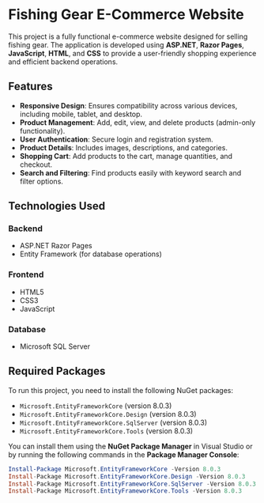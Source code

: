 # Fishing Gear E-Commerce Website  

This project is a fully functional e-commerce website designed for selling fishing gear. The application is developed using **ASP.NET**, **Razor Pages**, **JavaScript**, **HTML**, and **CSS** to provide a user-friendly shopping experience and efficient backend operations.  

## Features  

- **Responsive Design**: Ensures compatibility across various devices, including mobile, tablet, and desktop.  
- **Product Management**: Add, edit, view, and delete products (admin-only functionality).  
- **User Authentication**: Secure login and registration system.  
- **Product Details**: Includes images, descriptions, and categories.  
- **Shopping Cart**: Add products to the cart, manage quantities, and checkout.  
- **Search and Filtering**: Find products easily with keyword search and filter options.  

## Technologies Used  

### Backend  

- ASP.NET Razor Pages  
- Entity Framework (for database operations)  

### Frontend  

- HTML5  
- CSS3  
- JavaScript  

### Database  

- Microsoft SQL Server  

## Required Packages  

To run this project, you need to install the following NuGet packages:  

- `Microsoft.EntityFrameworkCore` (version 8.0.3)  
- `Microsoft.EntityFrameworkCore.Design` (version 8.0.3)  
- `Microsoft.EntityFrameworkCore.SqlServer` (version 8.0.3)  
- `Microsoft.EntityFrameworkCore.Tools` (version 8.0.3)  

You can install them using the **NuGet Package Manager** in Visual Studio or by running the following commands in the **Package Manager Console**:  

```powershell
Install-Package Microsoft.EntityFrameworkCore -Version 8.0.3
Install-Package Microsoft.EntityFrameworkCore.Design -Version 8.0.3
Install-Package Microsoft.EntityFrameworkCore.SqlServer -Version 8.0.3
Install-Package Microsoft.EntityFrameworkCore.Tools -Version 8.0.3
